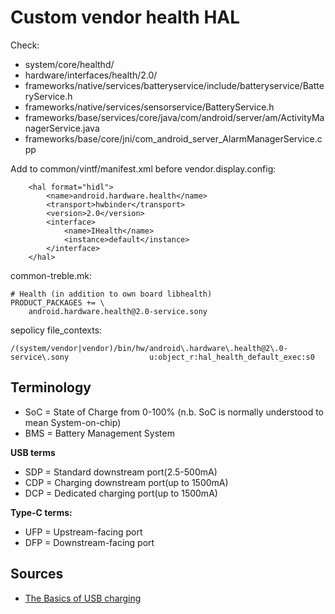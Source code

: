 # Custom vendor health HAL

Check:

- system/core/healthd/
- hardware/interfaces/health/2.0/
- frameworks/native/services/batteryservice/include/batteryservice/BatteryService.h
- frameworks/native/services/sensorservice/BatteryService.h
- frameworks/base/services/core/java/com/android/server/am/ActivityManagerService.java
- frameworks/base/core/jni/com_android_server_AlarmManagerService.cpp

Add to common/vintf/manifest.xml before vendor.display.config:
```
    <hal format="hidl">
        <name>android.hardware.health</name>
        <transport>hwbinder</transport>
        <version>2.0</version>
        <interface>
            <name>IHealth</name>
            <instance>default</instance>
        </interface>
    </hal>
```

common-treble.mk:
```
# Health (in addition to own board libhealth)
PRODUCT_PACKAGES += \
    android.hardware.health@2.0-service.sony
```

sepolicy file_contexts:
```
/(system/vendor|vendor)/bin/hw/android\.hardware\.health@2\.0-service\.sony                  u:object_r:hal_health_default_exec:s0
```

## Terminology

- SoC = State of Charge from 0-100% (n.b. SoC is normally understood to mean System-on-chip)
- BMS = Battery Management System

**USB terms**

- SDP = Standard downstream port(2.5-500mA)
- CDP = Charging downstream port(up to 1500mA)
- DCP = Dedicated charging port(up to 1500mA)

**Type-C terms:**

- UFP = Upstream-facing port
- DFP = Downstream-facing port

## Sources

- [The Basics of USB charging](https://www.maximintegrated.com/en/app-notes/index.mvp/id/4803)

